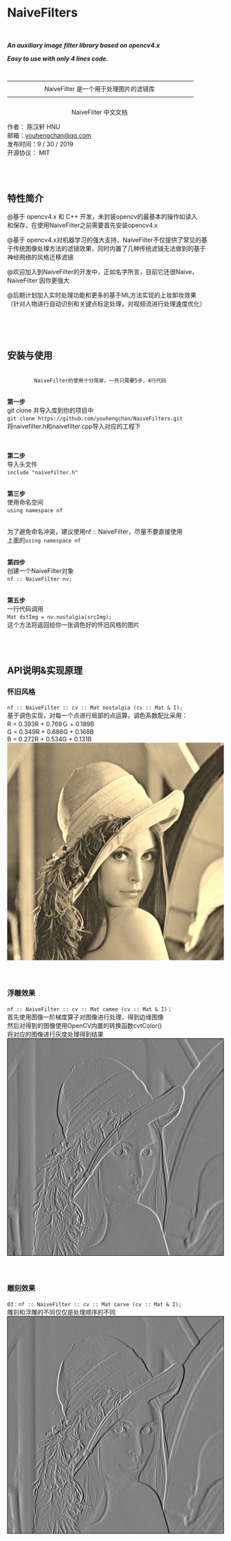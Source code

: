 ﻿# NaiveFilters
&nbsp;  

***An auxiliary image filter library based on opencv4.x***

***Easy to use with only 4 lines code.***
 &nbsp;  
 &nbsp;  
&nbsp;  
———————————————————————————————      
&nbsp;&nbsp;&nbsp;&nbsp;&nbsp;&nbsp;&nbsp;&nbsp;&nbsp;&nbsp;&nbsp;&nbsp;&nbsp;&nbsp;&nbsp;&nbsp;&nbsp;&nbsp;&nbsp;&nbsp;&nbsp;&nbsp;NaiveFilter 是一个用于处理图片的滤镜库   
———————————————————————————————    
&nbsp;  
&nbsp;&nbsp;&nbsp;&nbsp;&nbsp;&nbsp;&nbsp;&nbsp;&nbsp;&nbsp;&nbsp;&nbsp;&nbsp;&nbsp;&nbsp;&nbsp;&nbsp;&nbsp;&nbsp;&nbsp;&nbsp;&nbsp;&nbsp;&nbsp;&nbsp;&nbsp;&nbsp;&nbsp;&nbsp;&nbsp;&nbsp;&nbsp;&nbsp;&nbsp;&nbsp;&nbsp;&nbsp;&nbsp;NaiveFilter 中文文档  
  
作者： 陈汉轩 HNU  
邮箱：youhengchan@qq.com  
发布时间：9 / 30 / 2019  
开源协议： MIT    
 &nbsp;  
 &nbsp;  
 &nbsp;  
 
## **特性简介**  
  
@基于 opencv4.x 和 C++ 开发，未封装opencv的最基本的操作如读入  
和保存，在使用NaiveFilter之前需要首先安装opencv4.x  
  
@基于 opencv4.x对机器学习的强大支持，NaiveFilter不仅提供了常见的基  
于传统图像处理方法的滤镜效果，同时内置了几种传统滤镜无法做到的基于  
神经网络的风格迁移滤镜  
  
@欢迎加入到NaiveFilter的开发中，正如名字所言，目前它还很Naive，  
NaiveFilter 因你更强大  
  
@后期计划加入实时处理功能和更多的基于ML方法实现的上妆卸妆效果  
（针对人物进行自动识别和关键点标定处理，对视频流进行处理速度优化）  
  

  
 &nbsp;  
 &nbsp;  
 &nbsp;  

  
## **安装与使用**  
&nbsp;  
&nbsp;&nbsp;&nbsp;&nbsp;&nbsp;&nbsp;&nbsp;&nbsp;&nbsp;&nbsp;&nbsp;&nbsp;&nbsp;&nbsp;&nbsp;&nbsp;`NaiveFilter的使用十分简单，一共只需要5步，4行代码 `  
&nbsp;  
  
**第一步**    
git clone 并导入库到你的项目中  
`git clone https://github.com/youhengchan/NaiveFilters.git`  
将naivefilter.h和naivefilter.cpp导入对应的工程下  
&nbsp;    
&nbsp;   

**第二步**    
导入头文件  
`include "naivefilter.h"  `
&nbsp;    
&nbsp;   

**第三步**    
使用命名空间  
`using namespace nf  `
&nbsp;    
&nbsp;   

为了避免命名冲突，建议使用nf :: NaiveFilter，尽量不要直接使用  
上面的`using namespace nf  `
&nbsp;    
&nbsp;  

**第四步**    
创建一个NaiveFilter对象  
`nf :: NaiveFilter nv;  `
 &nbsp;  
 &nbsp;   
 
**第五步**    
一行代码调用  
`Mat dstImg = nv.nostalgia(srcImg);  `  
这个方法将返回给你一张调色好的怀旧风格的图片　　

&nbsp;    
&nbsp;　　
&nbsp;  　
&nbsp;  　
&nbsp;  　

  
  
## **API说明&实现原理**  

### 怀旧风格  
`nf :: NaiveFilter :: cv :: Mat nostalgia (cv :: Mat & I);`    
基于调色实现，对每一个点进行局部的点运算，调色系数配比采用：  
R = 0.393R + 0.769Ｇ + 0.189B  
G = 0.349R + 0.686G + 0.168B  
B = 0.272R + 0.534G + 0.131B  
![怀旧](https://github.com/youhengchan/NaiveFilters/blob/master/NaiveFilter/Samples/NostalgiaSample.jpeg)  
&nbsp;    
&nbsp;　　
&nbsp; 　

### 浮雕效果  
`nf :: NaiveFilter :: cv :: Mat cameo (cv :: Mat & I)；`  
首先使用图像一阶梯度算子对图像进行处理，得到边缘图像  
然后对得到的图像使用OpenCV内置的转换函数cvtColor()  
将对应的图像进行灰度处理得到结果  
![浮雕](https://github.com/youhengchan/NaiveFilters/blob/master/NaiveFilter/Samples/cameoSample.jpeg)  
&nbsp;    
&nbsp;　　
&nbsp; 　

### 雕刻效果  
`03：nf :: NaiveFilter :: cv :: Mat carve (cv :: Mat & I);`   
雕刻和浮雕的不同仅仅是处理顺序的不同   
![雕刻](https://github.com/youhengchan/NaiveFilters/blob/master/NaiveFilter/Samples/carveSample.jpeg)  
&nbsp;    
&nbsp;　　
&nbsp; 　
　　
  
  
  




